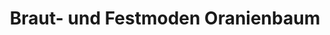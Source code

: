 ---
title: "Braut- und Festmoden Oranienbaum"
url: /dessau-rosslau/braut-und-festmoden-oranienbaum/
shop: Kleidung
---